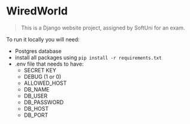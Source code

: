 # WiredWorld
> This is a Django website project, assigned by SoftUni for an exam.

To run it locally you will need:
 - Postgres database
 - install all packages using ```pip install -r requirements.txt```
 - .env file that needs to have:
    - SECRET KEY
    - DEBUG (1 or 0)
    - ALLOWED_HOST
    - DB_NAME
    - DB_USER
    - DB_PASSWORD
    - DB_HOST
    - DB_PORT
